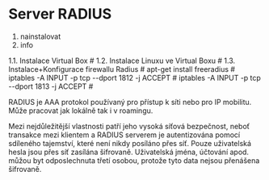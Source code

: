 # Server RADIUS
1. nainstalovat
2. info

1.1. Instalace Virtual Box #
1.2. Instalace Linuxu ve Virtual Boxu #
1.3. Instalace+Konfigurace firewallu Radius #
    apt-get install freeradius #
    iptables -A INPUT -p tcp --dport 1812 -j ACCEPT #
    iptables -A INPUT -p tcp --dport 1813 -j ACCEPT #
    


















RADIUS je AAA protokol používaný pro přístup k síti nebo pro IP mobilitu. Může pracovat jak lokálně tak i v roamingu.

Mezi nejdůležitější vlastnosti patří jeho vysoká síťová bezpečnost, neboť transakce mezi klientem a RADIUS serverem je autentizována pomocí sdíleného tajemství, které není nikdy posíláno přes síť. Pouze uživatelská hesla jsou přes síť zasílána šifrovaně. Uživatelská jména, účtování apod. můžou byt odposlechnuta třetí osobou, protože tyto data nejsou přenášena šifrovaně.
